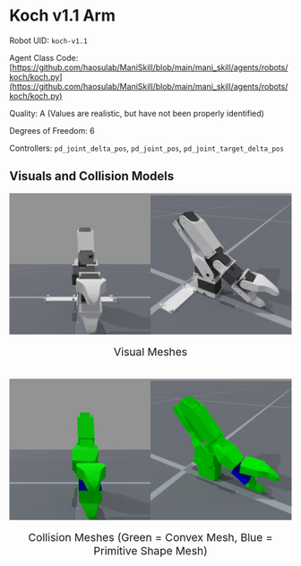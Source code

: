 <!-- THIS IS ALL GENERATED DOCUMENTATION via generate_robot_docs.py. DO NOT MODIFY THIS FILE DIRECTLY. -->

# Koch v1.1 Arm

Robot UID: `koch-v1.1`

Agent Class Code: [https://github.com/haosulab/ManiSkill/blob/main/mani_skill/agents/robots/koch/koch.py](https://github.com/haosulab/ManiSkill/blob/main/mani_skill/agents/robots/koch/koch.py)

Quality: A (Values are realistic, but have not been properly identified)

Degrees of Freedom: 6

Controllers: `pd_joint_delta_pos`, `pd_joint_pos`, `pd_joint_target_delta_pos`

## Visuals and Collision Models

<div>
    <div style="max-width: 100%; display: flex; justify-content: center;">
        <img src="../../_static/robot_images/koch-v1.1/front_visual.png" style='min-width:min(50%, 100px);max-width:50%;height:auto' alt="koch-v1.1">
        <img src="../../_static/robot_images/koch-v1.1/side_visual.png" style='min-width:min(50%, 100px);max-width:50%;height:auto' alt="koch-v1.1">
    </div>
    <p style="text-align: center; font-size: 1.2rem;">Visual Meshes</p>
    <br/>
    <div style="max-width: 100%; display: flex; justify-content: center;">
        <img src="../../_static/robot_images/koch-v1.1/front_collision.png" style='min-width:min(50%, 100px);max-width:50%;height:auto' alt="koch-v1.1">
        <img src="../../_static/robot_images/koch-v1.1/side_collision.png" style='min-width:min(50%, 100px);max-width:50%;height:auto' alt="koch-v1.1">
    </div>
    <p style="text-align: center; font-size: 1.2rem;">Collision Meshes (Green = Convex Mesh, Blue = Primitive Shape Mesh)</p>
</div>
